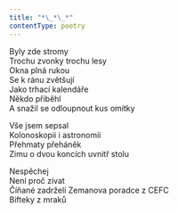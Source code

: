 ```yaml
---
title: "*\_*\_*"
contentType: poetry
---
```


<section>

Byly zde stromy  
Trochu zvonky trochu lesy  
Okna plná rukou  
Se k ránu zvětšují  
Jako trhací kalendáře  
Někdo přiběhl  
A snažil se odloupnout kus omítky

</section>

<section>

Vše jsem sepsal  
Kolonoskopii i astronomii  
Přehmaty přeháněk  
Zimu o dvou koncích uvnitř stolu

</section>

<section>

Nespěchej  
Není proč zívat  
Číňané zadrželi Zemanova poradce z CEFC  
Bifteky z mraků

</section>
